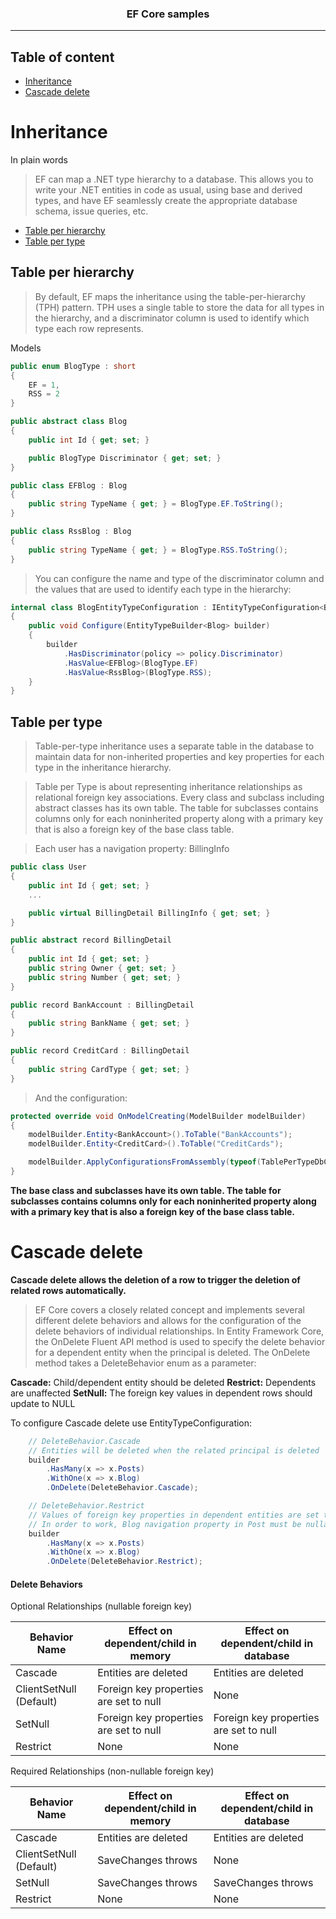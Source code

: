 <h3 align="center">
EF Core samples
</h3>

****

Table of content
-----------------

* [Inheritance](#inheritance)
* [Cascade delete](#cascade-delete)
 

Inheritance
==========================

In plain words
> EF can map a .NET type hierarchy to a database. This allows you to write your .NET entities in code as usual, using base and derived types, and have EF seamlessly create the appropriate database schema, issue queries, etc. 

* [Table per hierarchy](#table-per-hierarchy)
* [Table per type](#table-per-type)

Table per hierarchy
--------------
> By default, EF maps the inheritance using the table-per-hierarchy (TPH) pattern. TPH uses a single table to store the data for all types in the hierarchy, and a discriminator column is used to identify which type each row represents.

Models
```C#
public enum BlogType : short
{
    EF = 1,
    RSS = 2
}

public abstract class Blog
{
    public int Id { get; set; }

    public BlogType Discriminator { get; set; }
}

public class EFBlog : Blog
{
    public string TypeName { get; } = BlogType.EF.ToString();
}

public class RssBlog : Blog
{
    public string TypeName { get; } = BlogType.RSS.ToString();
}
```

> You can configure the name and type of the discriminator column and the values that are used to identify each type in the hierarchy:
```C#
internal class BlogEntityTypeConfiguration : IEntityTypeConfiguration<Blog>
{
    public void Configure(EntityTypeBuilder<Blog> builder)
    {
        builder
            .HasDiscriminator(policy => policy.Discriminator)
            .HasValue<EFBlog>(BlogType.EF)
            .HasValue<RssBlog>(BlogType.RSS);
    }
}
```

Table per type
--------------
> Table-per-type inheritance uses a separate table in the database to maintain data for non-inherited properties and key properties for each type in the inheritance hierarchy.

> Table per Type is about representing inheritance relationships as relational foreign key associations. Every class and subclass including abstract classes has its own table. The table for subclasses contains columns only for each noninherited property along with a primary key that is also a foreign key of the base class table.

> Each user has a navigation property: BillingInfo
```C#
public class User
{
    public int Id { get; set; }
    ...

    public virtual BillingDetail BillingInfo { get; set; }
}
```

```C#
public abstract record BillingDetail
{
    public int Id { get; set; }
    public string Owner { get; set; }
    public string Number { get; set; }
}

public record BankAccount : BillingDetail
{
    public string BankName { get; set; }
}

public record CreditCard : BillingDetail
{
    public string CardType { get; set; }
}
```

> And the configuration: 
```C#
protected override void OnModelCreating(ModelBuilder modelBuilder)
{
    modelBuilder.Entity<BankAccount>().ToTable("BankAccounts");
    modelBuilder.Entity<CreditCard>().ToTable("CreditCards");

    modelBuilder.ApplyConfigurationsFromAssembly(typeof(TablePerTypeDbContext).Assembly);
}
```

<strong>The base class and subclasses have its own table. 
The table for subclasses contains columns only for each noninherited property along with a primary key that is also a foreign key of the base class table.</strong>


Cascade delete
==========================

<strong>Cascade delete allows the deletion of a row to trigger the deletion of related rows automatically.</strong>

> EF Core covers a closely related concept and implements several different delete behaviors and allows for the configuration of the delete behaviors of individual relationships.
> In Entity Framework Core, the OnDelete Fluent API method is used to specify the delete behavior for a dependent entity when the principal is deleted.
> The OnDelete method takes a DeleteBehavior enum as a parameter:

<strong>Cascade:</strong> Child/dependent entity should be deleted
<strong>Restrict:</strong> Dependents are unaffected
<strong>SetNull:</strong> The foreign key values in dependent rows should update to NULL 

To configure Cascade delete use EntityTypeConfiguration:
```C#
    // DeleteBehavior.Cascade
    // Entities will be deleted when the related principal is deleted
    builder
        .HasMany(x => x.Posts)
        .WithOne(x => x.Blog)
        .OnDelete(DeleteBehavior.Cascade);

    // DeleteBehavior.Restrict
    // Values of foreign key properties in dependent entities are set to null when the related principal is deleted
    // In order to work, Blog navigation property in Post must be nullable
    builder
        .HasMany(x => x.Posts)
        .WithOne(x => x.Blog)
        .OnDelete(DeleteBehavior.Restrict);
```

<h4>Delete Behaviors</h4>

Optional Relationships (nullable foreign key)

| Behavior Name   | Effect on dependent/child in memory | Effect on dependent/child in database |
|-----------------|-------------------------------------|---------------------------------------|
| Cascade | Entities are deleted | Entities are deleted
| ClientSetNull (Default) | Foreign key properties are set to null | None
| SetNull | Foreign key properties are set to null | Foreign key properties are set to null
| Restrict | None | None

Required Relationships (non-nullable foreign key)

| Behavior Name   | Effect on dependent/child in memory | Effect on dependent/child in database |
|-----------------|-------------------------------------|---------------------------------------|
| Cascade | Entities are deleted | Entities are deleted
| ClientSetNull (Default) | SaveChanges throws | None
| SetNull | SaveChanges throws | SaveChanges throws
| Restrict | None | None
